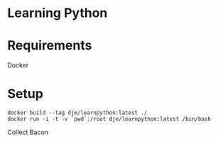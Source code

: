 # Learning Python

# Requirements

Docker

# Setup

    docker build --tag dje/learnpython:latest ./
    docker run -i -t -v `pwd`:/root dje/learnpython:latest /bin/bash

Collect Bacon
